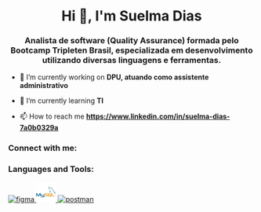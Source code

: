 <h1 align="center">Hi 👋, I'm Suelma Dias</h1>
<h3 align="center">Analista de software (Quality Assurance) formada pelo Bootcamp Tripleten Brasil, especializada em desenvolvimento utilizando diversas linguagens e ferramentas.</h3>

- 🔭 I’m currently working on **DPU, atuando como assistente administrativo**

- 🌱 I’m currently learning **TI**

- 📫 How to reach me **https://www.linkedin.com/in/suelma-dias-7a0b0329a**

<h3 align="left">Connect with me:</h3>
<p align="left">
</p>

<h3 align="left">Languages and Tools:</h3>
<p align="left"> <a href="https://www.figma.com/" target="_blank" rel="noreferrer"> <img src="https://www.vectorlogo.zone/logos/figma/figma-icon.svg" alt="figma" width="40" height="40"/> </a> <a href="https://www.mysql.com/" target="_blank" rel="noreferrer"> <img src="https://raw.githubusercontent.com/devicons/devicon/master/icons/mysql/mysql-original-wordmark.svg" alt="mysql" width="40" height="40"/> </a> <a href="https://postman.com" target="_blank" rel="noreferrer"> <img src="https://www.vectorlogo.zone/logos/getpostman/getpostman-icon.svg" alt="postman" width="40" height="40"/> </a> </p>
